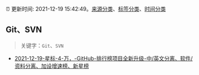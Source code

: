 :alarm_clock: 更新时间: 2021-12-19 15:42:49。[来源分类](../README.md)、[标签分类](../TAGS.md)、[时间分类](../TIMELINE.md)

## Git、SVN


> 关键字：`Git`、`SVN`



- [2021-12-19-星标-4-万，-GitHub-排行榜项目全新升级-中/英文分离、软件/资料分离、加设增速榜、新星榜](https://www.v2ex.com/t/823168) 